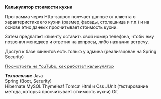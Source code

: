 **Калькулятор стоимости кухни**

Программа через Http-запрос получает данные от клиента о характеристике его кухни (размер, фасады, столешница и т.п.) и на основе этих данных просчитывает  стоимость кухни.

Затем предлагает клиенту оставить свой номер телефона, чтобы ему позвонил менеджер и ответил на вопросы, либо назначил встречу.

Доступ к базе клиентов есть только у админа (реализацован на Spring Security)

<a href="https://youtu.be/148P82XNDqs"> Посмотреть на YouTube, как работает калькулятор </a>

***Технологии:***
Java <br>
Spring (Boot, Security) <br>
Hibernate 
MySQL 
Thymeleaf
Tomcat
Html и Css
JUnit (тестирование метода, который просчитывает стоимость кухни)
Git





